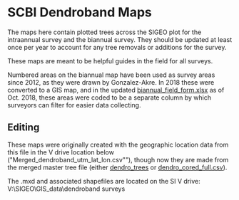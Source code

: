 # SCBI Dendroband Maps

The maps here contain plotted trees across the SIGEO plot for the intraannual survey and the biannual survey. They should be updated at least once per year to account for any tree removals or additions for the survey.

These maps are meant to be helpful guides in the field for all surveys.

Numbered areas on the biannual map have been used as survey areas since 2012, as they were drawn by Gonzalez-Akre. In 2018 these were converted to a GIS map, and in the updated [biannual_field_form.xlsx](https://github.com/SCBI-ForestGEO/Dendrobands/blob/master/data/blank_data_forms/field_forms/field_form_biannual.xlsx) as of Oct. 2018, these areas were coded to be a separate column by which surveyors can filter for easier data collecting.


## Editing

These maps were originally created with the geographic location data from this file in the V drive location below ("Merged_dendroband_utm_lat_lon.csv""), though now they are made from the merged master tree file (either [dendro_trees](https://github.com/SCBI-ForestGEO/Dendrobands/blob/master/data/clean_data_files/dendro_trees.csv) or [dendro_cored_full.csv](https://github.com/SCBI-ForestGEO/Dendrobands/blob/master/data/clean_data_files/dendro_cored_full.csv)).

The .mxd and associated shapefiles are located on the SI V drive: V:\SIGEO\GIS_data\dendroband surveys